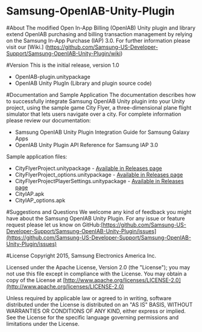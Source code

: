 # Samsung-OpenIAB-Unity-Plugin

#About
The modified Open In-App Billing (OpenIAB) Unity plugin and library extend OpenIAB purchasing and billing transaction management by relying on the Samsung In-App Purchase (IAP) 3.0. For further information please visit our [Wiki.] (https://github.com/Samsung-US-Developer-Support/Samsung-OpenIAB-Unity-Plugin/wiki)

#Version 
This is the initial release, version 1.0
* OpenIAB-plugin.unitypackage 
* OpenIAB Unity PlugIn (Library and plugin source code)

#Documentation and Sample Application
The documentation describes how to successfully integrate Samsung OpenIAB Unity plugin into your Unity project, using the sample game City Flyer, a three-dimensional plane flight simulator that lets users navigate over a city. For complete information please review our documentation:
* Samsung OpenIAB Unity Plugin Integration Guide for Samsung Galaxy Apps
* OpenIAB Unity Plugin API Reference for Samsung IAP 3.0

Sample application files:
* CityFlyerProject.unitypackage - [Available in Releases page](https://github.com/Samsung-US-Developer-Support/Samsung-OpenIAB-Unity-Plugin/releases)
* CityFlyerProject_options.unitypackage - [Available in Releases page](https://github.com/Samsung-US-Developer-Support/Samsung-OpenIAB-Unity-Plugin/releases)
* CityFlyerProjectPlayerSettings.unitypackage - [Available in Releases page](https://github.com/Samsung-US-Developer-Support/Samsung-OpenIAB-Unity-Plugin/releases)
* CityIAP.apk
* CityIAP_options.apk

#Suggestions and Questions
We welcome any kind of feedback you might have about the Samsung OpenIAB Unity Plugin. 
For any issue or feature request please let us know on GitHub:[https://github.com/Samsung-US-Developer-Support/Samsung-OpenIAB-Unity-Plugin/issues](https://github.com/Samsung-US-Developer-Support/Samsung-OpenIAB-Unity-Plugin/issues)

#License
Copyright 2015, Samsung Electronics America Inc.

Licensed under the Apache License, Version 2.0 (the "License");
you may not use this file except in compliance with the License.
You may obtain a copy of the License at
[http://www.apache.org/licenses/LICENSE-2.0](http://www.apache.org/licenses/LICENSE-2.0)

Unless required by applicable law or agreed to in writing, software
distributed under the License is distributed on an "AS IS" BASIS,
WITHOUT WARRANTIES OR CONDITIONS OF ANY KIND, either express or implied.
See the License for the specific language governing permissions and
limitations under the License.


